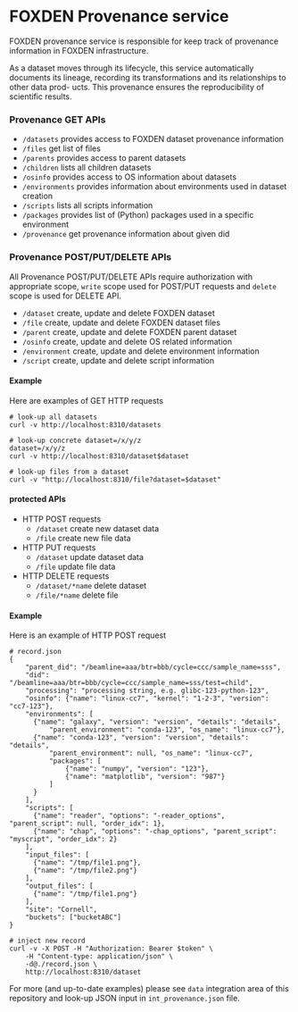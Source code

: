 # FOXDEN Provenance service
FOXDEN provenance service is responsible for keep track of
provenance information in FOXDEN infrastructure.

As a dataset moves through its lifecycle, this service
automatically documents its lineage, recording its transformations
and its relationships to other data prod- ucts. This provenance
ensures the reproducibility of scientific results.

### Provenance GET APIs
- `/datasets` provides access to FOXDEN dataset provenance information
- `/files` get list of files
- `/parents` provides access to parent datasets
- `/children` lists all children datasets
- `/osinfo` provides access to OS information about datasets
- `/environments` provides information about environments used in dataset
  creation
- `/scripts` lists all scripts information
- `/packages` provides list of (Python) packages used in a specific environment
- `/provenance` get provenance information about given did

### Provenance POST/PUT/DELETE APIs
All Provenance POST/PUT/DELETE APIs require authorization with appropriate
scope, `write` scope used for POST/PUT requests and `delete` scope is used for
DELETE API.

- `/dataset` create, update and delete FOXDEN dataset
- `/file` create, update and delete FOXDEN dataset files
- `/parent` create, update and delete FOXDEN parent dataset
- `/osinfo` create, update and delete OS related information
- `/environment` create, update and delete environment information
- `/script` create, update and delete script information

#### Example
Here are examples of GET HTTP requests
```
# look-up all datasets
curl -v http://localhost:8310/datasets

# look-up concrete dataset=/x/y/z
dataset=/x/y/z
curl -v http://localhost:8310/dataset$dataset

# look-up files from a dataset
curl -v "http://localhost:8310/file?dataset=$dataset"
```

#### protected APIs
- HTTP POST requests
    - `/dataset` create new dataset data
    - `/file` create new file data
- HTTP PUT requests
    - `/dataset` update dataset data
    - `/file` update file data
- HTTP DELETE requests
    - `/dataset/*name` delete dataset
    - `/file/*name` delete file

#### Example

Here is an example of HTTP POST request
```
# record.json
{
    "parent_did": "/beamline=aaa/btr=bbb/cycle=ccc/sample_name=sss",
    "did": "/beamline=aaa/btr=bbb/cycle=ccc/sample_name=sss/test=child",
    "processing": "processing string, e.g. glibc-123-python-123",
    "osinfo": {"name": "linux-cc7", "kernel": "1-2-3", "version": "cc7-123"},
    "environments": [
      {"name": "galaxy", "version": "version", "details": "details",
          "parent_environment": "conda-123", "os_name": "linux-cc7"},
      {"name": "conda-123", "version": "version", "details": "details",
          "parent_environment": null, "os_name": "linux-cc7",
          "packages": [
              {"name": "numpy", "version": "123"},
              {"name": "matplotlib", "version": "987"}
          ]
      }
    ],
    "scripts": [
      {"name": "reader", "options": "-reader_options", "parent_script": null, "order_idx": 1},
      {"name": "chap", "options": "-chap_options", "parent_script": "myscript", "order_idx": 2}
    ],
    "input_files": [
      {"name": "/tmp/file1.png"},
      {"name": "/tmp/file2.png"}
    ],
    "output_files": [
      {"name": "/tmp/file1.png"}
    ],
    "site": "Cornell",
    "buckets": ["bucketABC"]
}

# inject new record
curl -v -X POST -H "Authorization: Bearer $token" \
    -H "Content-type: application/json" \
    -d@./record.json \
    http://localhost:8310/dataset
```

For more (and up-to-date examples) please see `data` integration area of this
repository and look-up JSON input in `int_provenance.json` file.
